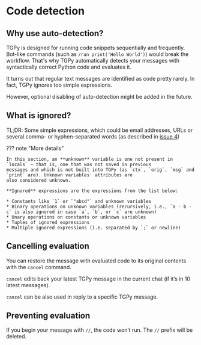 # Code detection

## Why use auto-detection?

TGPy is designed for running code snippets sequentially and frequently. Bot-like commands
(such as `/run print('Hello World')`) would break the workflow. That's why TGPy automatically detects your messages with
syntactically correct Python code and evaluates it.

It turns out that regular text messages are identified as code pretty rarely. In fact, TGPy ignores too simple
expressions.

However, optional disabling of auto-detection might be added in the future.

## What is ignored?

TL;DR: Some simple expressions, which could be email addresses, URLs or several comma- or hyphen-separated words
(as described in [issue 4](https://github.com/tm-a-t/TGPy/issues/4))

??? note "More details"

    In this section, an **unknown** variable is one not present in `locals` — that is, one that was not saved in previous
    messages and which is not built into TGPy (as `ctx`, `orig`, `msg` and `print` are). Unknown variables' attributes are
    also considered unknown.

    **Ignored** expressions are the expressions from the list below:

    * Constants like `1` or `"abcd"` and unknown variables 
    * Binary operations on unknown variables (recursively, i.e., `a - b -c` is also ignored in case `a`, `b`, or `c` are unknown)
    * Unary operations on constants or unknown variables
    * Tuples of ignored expressions
    * Multiple ignored expressions (i.e. separated by `;` or newline)

## Cancelling evaluation

You can restore the message with evaluated code to its original contents with the `cancel` command.

`cancel` edits back your latest TGPy message in the current chat (if it’s in 10 latest messages).

`cancel` can be also used in reply to a specific TGPy message.

## Preventing evaluation

If you begin your message with `//`, the code won’t run. The `//` prefix will be deleted.
